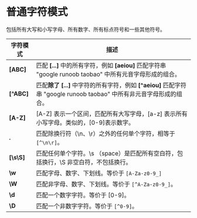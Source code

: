 # 普通字符模式

包括所有大写和小写字母、所有数字、所有标点符号和一些其他符号。

| 字符模式        | 描述                                                                                        |
| ----------- | ----------------------------------------------------------------------------------------- |
| **\[ABC]**  | 匹配 **\[...]** 中的所有字符，例如 **\[aeiou]** 匹配字符串 "google runoob taobao" 中所有元音字母形成的组合。           |
| **\[^ABC]** | 匹配**除了** **\[...]** 中字符的所有字符，例如 **\[^aeiou]** 匹配字符串 "google runoob taobao" 中所有非元音字母形成的组合。 |
| **\[A-Z]**  | \[A-Z] 表示一个区间，匹配所有大写字母，\[a-z] 表示所有小写字母。类似的，\[0-9]表示数字。                                    |
| **.**       | 匹配除换行符（\n、\r）之外的任何单个字符，相等于 `[^\n\r]`。                                                     |
| **\[\s\S]** | 匹配任何单个字符。\s （space）是匹配所有空白符，包括换行，\S 非空白符，不包括换行。                                           |
| **\w**      | 匹配字母、数字、下划线。等价于 `[A-Za-z0-9_]`                                                            |
| **\W**      | 匹配非字母、数字、下划线。等价于 `[^A-Za-z0-9_]`。                                                         |
| **\d**      | 匹配一个数字字符。等价于 \[0-9]。                                                                      |
| **\D**      | 匹配一个非数字字符。等价于 `[^0-9]`。                                                                   |
